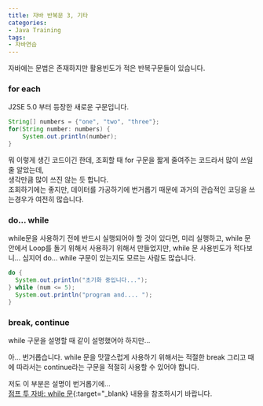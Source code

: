 ```yaml
---
title: 자바 반복문 3, 기타
categories:
- Java Training
tags:
- 자바연습
---
```


자바에는 문법은 존재하지만 활용빈도가 적은 반복구문들이 있습니다.

### for each

J2SE 5.0 부터 등장한 새로운 구문입니다.

```java
String[] numbers = {"one", "two", "three"};
for(String number: numbers) {
    System.out.println(number);
}
```

뭐 이렇게 생긴 코드이긴 한데, 조회할 때 for 구문을 짧게 줄여주는 코드라서 많이 쓰일 줄 알았는데,  
생각만큼 많이 쓰진 않는 듯 합니다.  
조회하기에는 좋지만, 데이터를 가공하기에 번거롭기 때문에 과거의 관습적인 코딩을 쓰는경우가 여전히 많습니다.


### do... while

while문을 사용하기 전에 반드시 실행되어야 할 것이 있다면, 미리 실행하고, while 문 안에서 Loop를 돌기 위해서 사용하기 위해서 만들었지만, while 문 사용빈도가 적다보니... 심지어 do... while 구문이 있는지도 모르는 사람도 많습니다.   

```java
do {
  System.out.println("초기화 중입니다...");
} while (num <= 5);
  System.out.println("program and.... ");
}
```

### break, continue

while 구문을 설명할 때 같이 설명했어야 하지만...

아... 번거롭습니다. while 문을 맛깔스럽게 사용하기 위해서는 적절한 break 그리고 때에 따라서는 continue라는 구문을 적절히 사용할 수 있어야 합니다.

저도 이 부분은 설명이 번거롭기에...   
[점프 투 자바: while 문](https://wikidocs.net/212){:target="_blank} 내용을 참조하시기 바랍니다.
